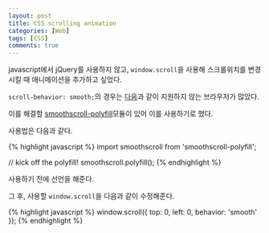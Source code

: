 ```yaml
---
layout: post
title: CSS scrolling animation
categories: [Web]
tags: [CSS]
comments: true
---
```


javascript에서 jQuery를 사용하지 않고, `window.scroll`을 사용해 스크롤위치를 변경시킬 때 애니메이션을 추가하고 싶었다.

`scroll-behavior: smooth;`의 경우는 [다음](https://caniuse.com/#feat=css-scroll-behavior)과 같이 지원하지 않는 브라우저가 많았다.

이를 해결할 [smoothscroll-polyfill](https://github.com/iamdustan/smoothscroll)모듈이 있어 이를 사용하기로 했다.

사용법은 다음과 같다.

{% highlight javascript %}
import smoothscroll from 'smoothscroll-polyfill';

// kick off the polyfill!
smoothscroll.polyfill();
{% endhighlight %}

사용하기 전에 선언을 해준다.

그 후, 사용할 `window.scroll`을 다음과 같이 수정해준다.

{% highlight javascript %}
window.scroll({ top: 0, left: 0, behavior: 'smooth' });
{% endhighlight %}
